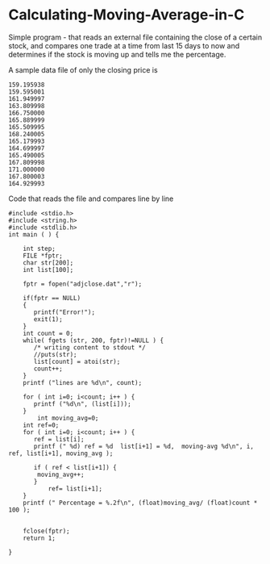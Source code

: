 # Calculating-Moving-Average-in-C

Simple program - that reads an external file containing the close of a certain stock, and compares one trade at a time from last 15 days to now and determines if the stock is moving up and tells me the percentage.

A sample data file of only the closing price is 

```
159.195938
159.595001
161.949997
163.809998
166.750000
165.889999
165.509995
168.240005
165.179993
164.699997
165.490005
167.809998
171.000000
167.800003
164.929993

```


Code that reads the file and compares line by line

```
#include <stdio.h>
#include <string.h>
#include <stdlib.h>
int main ( ) {

	int step;
	FILE *fptr;
	char str[200];
	int list[100];
	
	fptr = fopen("adjclose.dat","r");
	
	if(fptr == NULL)
	{
	   printf("Error!");   
	   exit(1);             
	}
	int count = 0;
	while( fgets (str, 200, fptr)!=NULL ) {
	   /* writing content to stdout */
	   //puts(str);
	   list[count] = atoi(str);
	   count++;
	}
	printf ("lines are %d\n", count);
	
	for ( int i=0; i<count; i++ ) {
	   printf ("%d\n", (list[i]));
	}
        int moving_avg=0;
	int ref=0;
	for ( int i=0; i<count; i++ ) {
 	   ref = list[i];
  	   printf (" %d) ref = %d  list[i+1] = %d,  moving-avg %d\n", i, ref, list[i+1], moving_avg );

	   if ( ref < list[i+1]) {
		moving_avg++;
	   }
           ref= list[i+1];
	}
	printf (" Percentage = %.2f\n", (float)moving_avg/ (float)count * 100 );
		   
		
	fclose(fptr);
	return 1;

}

```
